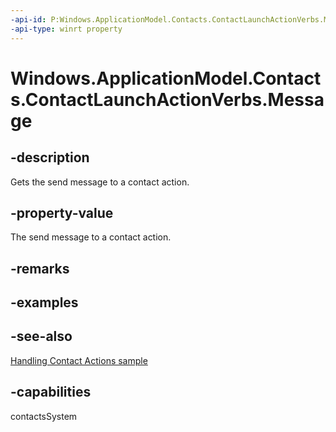 ```yaml
---
-api-id: P:Windows.ApplicationModel.Contacts.ContactLaunchActionVerbs.Message
-api-type: winrt property
---
```


<!-- Property syntax
public string Message { get; }
-->

# Windows.ApplicationModel.Contacts.ContactLaunchActionVerbs.Message

## -description
Gets the send message to a contact action.

## -property-value
The send message to a contact action.

## -remarks

## -examples

## -see-also
[Handling Contact Actions sample](http://code.msdn.microsoft.com/windowsapps/Handling-Contact-Actions-359380e2)
## -capabilities
contactsSystem
